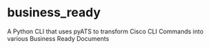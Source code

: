 # business_ready
A Python CLI that uses pyATS to transform Cisco CLI Commands into various Business Ready Documents

